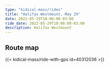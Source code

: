 ```yaml
---
type: "kidical-mass/rides"
title: "Halifax Westmount, May 29"
date: 2022-05-29T10:00:00-03:00
ride_date: 2022-05-29T10:00:00-03:00
description: Halifax Westmount
---
```


## Route map
{{< kidical-mass/ride-with-gps id=40312036 >}}


